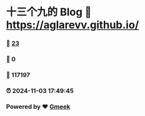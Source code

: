 # 十三个九的 Blog :link: https://aglarevv.github.io/ 
### :page_facing_up: [23](https://aglarevv.github.io//tag.html) 
### :speech_balloon: 0 
### :hibiscus: 117197 
### :alarm_clock: 2024-11-03 17:49:45 
### Powered by :heart: [Gmeek](https://github.com/Meekdai/Gmeek)
